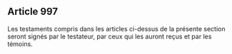 Article 997
----
Les testaments compris dans les articles ci-dessus de la présente section seront
signés par le testateur, par ceux qui les auront reçus et par les témoins.
